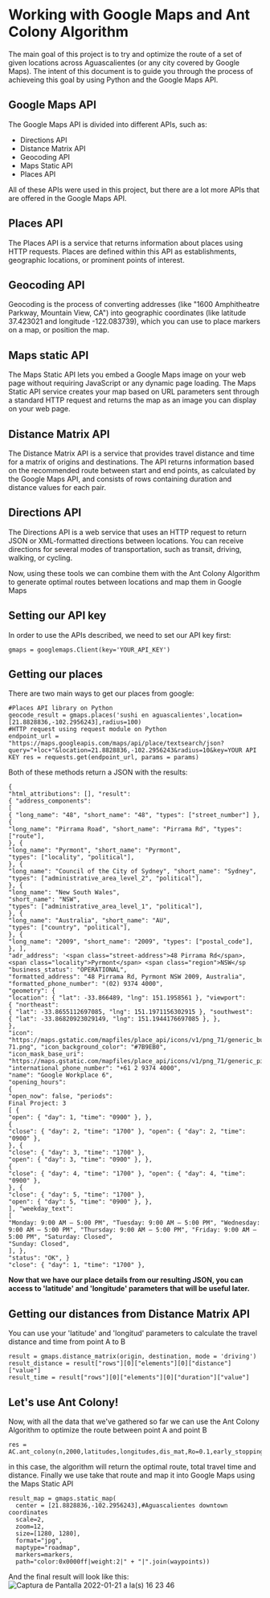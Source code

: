 # Working with Google Maps and Ant Colony Algorithm

The main goal of this project is to try and optimize the route of a set of given locations across Aguascalientes (or any city covered by Google Maps). The intent of this document is to guide you through the process of achieveing this goal by using Python and the Google Maps API.

## Google Maps API
The Google Maps API is divided into different APIs, such as:
- Directions API
- Distance Matrix API
- Geocoding API
- Maps Static API
- Places API

All of these APIs were used in this project, but there are a lot more APIs that are offered in the Google Maps API.
## Places API
The Places API is a service that returns information about places using HTTP requests. Places are defined within this API as establishments, geographic locations, or prominent points of interest.
## Geocoding API
Geocoding is the process of converting addresses (like "1600 Amphitheatre Parkway, Mountain View, CA") into geographic coordinates (like latitude 37.423021 and longitude -122.083739), which you can use to place markers on a map, or position the map.
## Maps static API
The Maps Static API lets you embed a Google Maps image on your web page without requiring JavaScript or any dynamic page loading. The Maps Static API service creates your map based on URL parameters sent through a standard HTTP request and returns the map as an image you can display on your web page.
## Distance Matrix API
The Distance Matrix API is a service that provides travel distance and time for a matrix of origins and destinations. The API returns information based on the recommended route between start and end points, as calculated by the Google Maps API, and consists of rows containing duration and distance values for each pair.
## Directions API
The Directions API is a web service that uses an HTTP request to return JSON or XML-formatted directions between locations. You can receive directions for several modes of transportation, such as transit, driving, walking, or cycling.

Now, using these tools we can combine them with the Ant Colony Algorithm to generate optimal routes between locations and map them in Google Maps
## Setting our API key
In order to use the APIs described, we need to set our API key first:
```
gmaps = googlemaps.Client(key='YOUR_API_KEY')
```
## Getting our places
There are two main ways to get our places from google:
```
#Places API library on Python
geocode_result = gmaps.places('sushi en aguascalientes',location=[21.8828836,-102.2956243],radius=100)
#HTTP request using request module on Python
endpoint_url = "https://maps.googleapis.com/maps/api/place/textsearch/json?query="+loc+"&location=21.8828836,-102.2956243&radius=10&key=YOUR API KEY res = requests.get(endpoint_url, params = params)
```
Both of these methods return a JSON with the results:
```
{
"html_attributions": [], "result":
{ "address_components":
[
{ "long_name": "48", "short_name": "48", "types": ["street_number"] }, {
"long_name": "Pirrama Road", "short_name": "Pirrama Rd", "types": ["route"],
}, {
"long_name": "Pyrmont", "short_name": "Pyrmont",
"types": ["locality", "political"],
}, {
"long_name": "Council of the City of Sydney", "short_name": "Sydney",
"types": ["administrative_area_level_2", "political"],
}, {
"long_name": "New South Wales",
"short_name": "NSW",
"types": ["administrative_area_level_1", "political"],
}, {
"long_name": "Australia", "short_name": "AU",
"types": ["country", "political"],
}, {
"long_name": "2009", "short_name": "2009", "types": ["postal_code"],
}, ],
"adr_address": '<span class="street-address">48 Pirrama Rd</span>, <span class="locality">Pyrmont</span> <span class="region">NSW</sp "business_status": "OPERATIONAL",
"formatted_address": "48 Pirrama Rd, Pyrmont NSW 2009, Australia",
"formatted_phone_number": "(02) 9374 4000",
"geometry": {
"location": { "lat": -33.866489, "lng": 151.1958561 }, "viewport":
{ "northeast":
{ "lat": -33.8655112697085, "lng": 151.1971156302915 }, "southwest":
{ "lat": -33.86820923029149, "lng": 151.1944176697085 }, },
},
"icon": "https://maps.gstatic.com/mapfiles/place_api/icons/v1/png_71/generic_business-71.png", "icon_background_color": "#7B9EB0",
"icon_mask_base_uri": "https://maps.gstatic.com/mapfiles/place_api/icons/v1/png_71/generic_pinlet", "international_phone_number": "+61 2 9374 4000",
"name": "Google Workplace 6",
"opening_hours":
{
"open_now": false, "periods":
Final Project: 3
[ {
"open": { "day": 1, "time": "0900" }, },
{
"close": { "day": 2, "time": "1700" }, "open": { "day": 2, "time": "0900" },
}, {
"close": { "day": 3, "time": "1700" },
"open": { "day": 3, "time": "0900" }, },
{
"close": { "day": 4, "time": "1700" }, "open": { "day": 4, "time": "0900" },
}, {
"close": { "day": 5, "time": "1700" },
"open": { "day": 5, "time": "0900" }, },
], "weekday_text":
[
"Monday: 9:00 AM – 5:00 PM", "Tuesday: 9:00 AM – 5:00 PM", "Wednesday: 9:00 AM – 5:00 PM", "Thursday: 9:00 AM – 5:00 PM", "Friday: 9:00 AM – 5:00 PM", "Saturday: Closed",
"Sunday: Closed",
], },
"status": "OK", }
"close": { "day": 1, "time": "1700" },
```
**Now that we have our place details from our resulting JSON, you can access to 'latitude' and 'longitude' parameters that will be useful later.**
## Getting our distances from Distance Matrix API
You can use your 'latitude' and 'longitud' parameters to calculate the travel distance and time from point A to B
```
result = gmaps.distance_matrix(origin, destination, mode = 'driving')
result_distance = result["rows"][0]["elements"][0]["distance"]["value"] 
result_time = result["rows"][0]["elements"][0]["duration"]["value"]
```
## Let's use Ant Colony!

Now, with all the data that we've gathered so far we can use the Ant Colony Algorithm to optimize the route between point A and point B
```
res = AC.ant_colony(n,2000,latitudes,longitudes,dis_mat,Ro=0.1,early_stopping_generations=1000)
```
in this case, the algorithm will return the optimal route, total travel time and distance. Finally we use take that route and map it into Google Maps using the Maps Static API
```
result_map = gmaps.static_map(
  center = [21.8828836,-102.2956243],#Aguascalientes downtown coordinates
  scale=2,
  zoom=12,
  size=[1280, 1280],
  format="jpg",
  maptype="roadmap",
  markers=markers,
  path="color:0x0000ff|weight:2|" + "|".join(waypoints))
```
And the final result will look like this:
![Captura de Pantalla 2022-01-21 a la(s) 16 23 46](https://user-images.githubusercontent.com/22695707/150608146-a9567ff0-c103-4b41-bda1-2e69d0461030.png)

